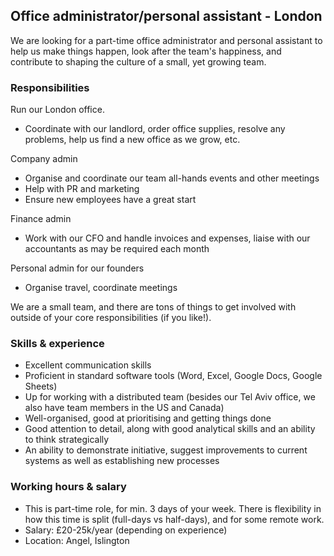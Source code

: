 ## Office administrator/personal assistant - London

We are looking for a part-time office administrator and personal assistant to help us make things happen, look after the team's happiness, and contribute to shaping the culture of a small, yet growing team. 

### Responsibilities
Run our London office. 
- Coordinate with our landlord, order office supplies, resolve any problems, help us find a new office as we grow, etc. 

Company admin 
- Organise and coordinate our team all-hands events and other meetings
- Help with PR and marketing
- Ensure new employees have a great start

Finance admin
- Work with our CFO and handle invoices and expenses, liaise with our accountants as may be required each month

Personal admin for our founders
- Organise travel, coordinate meetings

We are a small team, and there are tons of things to get involved with outside of your core responsibilities (if you like!). 

### Skills & experience

- Excellent communication skills
- Proficient in standard software tools (Word, Excel, Google Docs, Google Sheets)
- Up for working with a distributed team (besides our Tel Aviv office, we also have team members in the US and Canada)
- Well-organised, good at prioritising and getting things done
- Good attention to detail, along with good analytical skills and an ability to think strategically 
- An ability to demonstrate initiative, suggest improvements to current systems as well as establishing new processes

### Working hours & salary

- This is part-time role, for min. 3 days of your week. There is flexibility in how this time is split (full-days vs half-days), and for some remote work.
- Salary: £20-25k/year (depending on experience)
- Location: Angel, Islington
